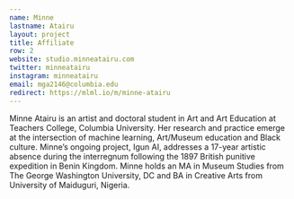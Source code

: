 ```yaml
---
name: Minne
lastname: Atairu
layout: project
title: Affiliate
row: 2
website: studio.minneatairu.com 
twitter: minneatairu
instagram: minneatairu
email: mga2146@columbia.edu
redirect: https://mlml.io/m/minne-atairu
---
```


Minne Atairu is an artist and doctoral student in Art and Art Education at Teachers College, Columbia University. Her research and practice emerge at the intersection of machine learning, Art/Museum education and Black culture. Minne’s ongoing project, Igun AI, addresses a 17-year artistic absence during the interregnum following the 1897 British punitive expedition in Benin Kingdom. Minne holds an MA in Museum Studies from The George Washington University, DC and BA in Creative Arts from University of Maiduguri, Nigeria. 
